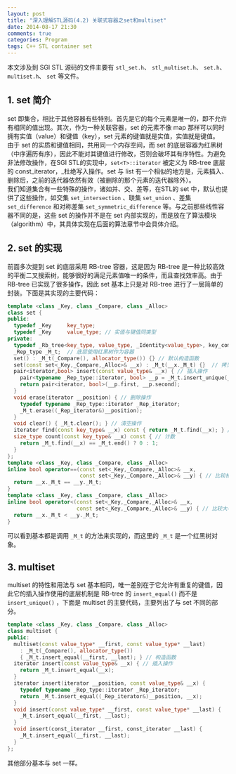 ```yaml
---
layout: post
title: "深入理解STL源码(4.2) 关联式容器之set和multiset"
date: 2014-08-17 21:30
comments: true
categories: Program
tags: C++ STL container set
---
```


本文涉及到 SGI STL 源码的文件主要有 `stl_set.h`、 `stl_multiset.h`、 `set.h`、 `multiset.h`、 `set` 等文件。  

## 1. set 简介  
set 即集合，相比于其他容器有些特别。首先是它的每个元素是唯一的，即不允许有相同的值出现。其次，作为一种关联容器，set 的元素不像 map 那样可以同时拥有实值（value）和键值（key），set 元素的键值就是实值，实值就是键值。  
由于 set 的实质和键值相同，共用同一个内存空间，而 set 的底层容器为红黑树（中序遍历有序），因此不能对其键值进行修改，否则会破坏其有序特性。为避免非法修改操作，在SGI STL的实现中，`set<T>::iterator` 被定义为 RB-tree 底层的 const_iterator，_杜绝写入操作。set 与 list 有一个相似的地方是，元素插入、删除后，之前的迭代器依然有效（被删除的那个元素的迭代器除外）。  
我们知道集合有一些特殊的操作，诸如并、交、差等，在STL的 set 中，默认也提供了这些操作，如交集 `set_intersection` 、联集 `set_union` 、差集 `set_difference` 和对称差集 `set_symmetric_difference` 等。与之前那些线性容器不同的是，这些 set 的操作并不是在 set 内部实现的，而是放在了算法模块（algorithm）中，其具体实现在后面的算法章节中会具体介绍。  
## 2. set 的实现  
前面多次提到 set 的底层采用 RB-tree 容器，这是因为 RB-tree 是一种比较高效的平衡二叉搜索树，能够很好的满足元素值唯一的条件，而且查找效率高。由于 RB-tree 已实现了很多操作，因此 set 基本上只是对 RB-tree 进行了一层简单的封装。下面是其实现的主要代码：  
<!-- more -->
``` cpp
template <class _Key, class _Compare, class _Alloc>
class set {
public:
  typedef _Key     key_type;
  typedef _Key     value_type; // 实值与键值同类型
private:
  typedef _Rb_tree<key_type, value_type, _Identity<value_type>, key_compare, _Alloc> _Rep_type;
  _Rep_type _M_t;  // 底层使用红黑树作为容器
  set() : _M_t(_Compare(), allocator_type()) {} // 默认构造函数
  set(const set<_Key,_Compare,_Alloc>& __x) : _M_t(__x._M_t) {}  // 拷贝构造函数
  pair<iterator,bool> insert(const value_type& __x) { // 插入操作
    pair<typename _Rep_type::iterator, bool> __p = _M_t.insert_unique(__x); 
    return pair<iterator, bool>(__p.first, __p.second);
  }
  void erase(iterator __position) { // 删除操作
    typedef typename _Rep_type::iterator _Rep_iterator;
    _M_t.erase((_Rep_iterator&)__position); 
  }
  void clear() { _M_t.clear(); } // 清空操作
  iterator find(const key_type& __x) const { return _M_t.find(__x); } // 查找
  size_type count(const key_type& __x) const { // 计数
    return _M_t.find(__x) == _M_t.end() ? 0 : 1;
  }
};
template <class _Key, class _Compare, class _Alloc>
inline bool operator==(const set<_Key,_Compare,_Alloc>& __x, 
                       const set<_Key,_Compare,_Alloc>& __y) { // 比较相等操作符
  return __x._M_t == __y._M_t;
}
template <class _Key, class _Compare, class _Alloc>
inline bool operator<(const set<_Key,_Compare,_Alloc>& __x, 
                      const set<_Key,_Compare,_Alloc>& __y) { // 比较大小操作符
  return __x._M_t < __y._M_t;
}
```
可以看到基本都是调用 `_M_t` 的方法来实现的，而这里的 `_M_t` 是一个红黑树对象。  
## 3. multiset
multiset 的特性和用法与 set 基本相同，唯一差别在于它允许有重复的键值，因此它的插入操作使用的底层机制是 RB-tree 的 `insert_equal()` 而不是 `insert_unique()` ，下面是 multiset 的主要代码，主要列出了与 set 不同的部分。  
``` cpp
template <class _Key, class _Compare, class _Alloc>
class multiset {
public:
  multiset(const value_type* __first, const value_type* __last)
    : _M_t(_Compare(), allocator_type())
    { _M_t.insert_equal(__first, __last); } // 构造函数
  iterator insert(const value_type& __x) { // 插入操作
    return _M_t.insert_equal(__x);
  }
  iterator insert(iterator __position, const value_type& __x) {
    typedef typename _Rep_type::iterator _Rep_iterator;
    return _M_t.insert_equal((_Rep_iterator&)__position, __x);
  }
  void insert(const value_type* __first, const value_type* __last) {
    _M_t.insert_equal(__first, __last);
  }
  void insert(const_iterator __first, const_iterator __last) {
    _M_t.insert_equal(__first, __last);
  }
};
```
其他部分基本与 set 一样。